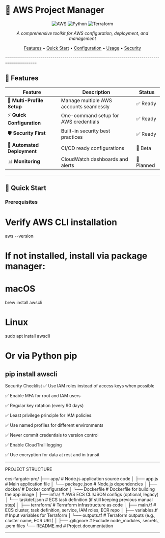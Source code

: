 # 🚀 AWS Project Manager

<div align="center">

![AWS](https://img.shields.io/badge/Amazon_AWS-FF9900?style=for-the-badge&logo=amazonaws&logoColor=white)
![Python](https://img.shields.io/badge/Python-3776AB?style=for-the-badge&logo=python&logoColor=white)
![Terraform](https://img.shields.io/badge/Terraform-7B42BC?style=for-the-badge&logo=terraform&logoColor=white)

*A comprehensive toolkit for AWS configuration, deployment, and management*

[Features](#-features) • [Quick Start](#-quick-start) • [Configuration](#-configuration) • [Usage](#-usage) • [Security](#-security)

</div>
----------------------------------------------------------------------------------------------

## 🌟 Features

| Feature | Description | Status |
|---------|-------------|--------|
| 🔐 **Multi-Profile Setup** | Manage multiple AWS accounts seamlessly | ✅ Ready |
| ⚡ **Quick Configuration** | One-command setup for AWS credentials | ✅ Ready |
| 🛡️ **Security First** | Built-in security best practices | ✅ Ready |
| 🔄 **Automated Deployment** | CI/CD ready configurations | 🚧 Beta |
| 📊 **Monitoring** | CloudWatch dashboards and alerts | 🚧 Planned |

--------------------------------------------------------------------------------------------

## 🚀 Quick Start
### Prerequisites

# Verify AWS CLI installation
aws --version

# If not installed, install via package manager:

# macOS
brew install awscli

# Linux
sudo apt install awscli

# Or via Python pip
pip install awscli
-----------------------------------------------------------------

Security Checklist
✅ Use IAM roles instead of access keys when possible

✅ Enable MFA for root and IAM users

✅ Regular key rotation (every 90 days)

✅ Least privilege principle for IAM policies

✅ Use named profiles for different environments

✅ Never commit credentials to version control

✅ Enable CloudTrail logging

✅ Use encryption for data at rest and in transit

---------------------------------------------------------------
PROJECT STRUCTURE

ecs-fargate-pro/
├── app/                     # Node.js application source code
│   ├── app.js               # Main application file
│   └── package.json         # Node.js dependencies
│
├── docker/                  # Docker configuration
│   └── Dockerfile           # Dockerfile for building the app image
│
├── infra/                   # AWS ECS CLI/JSON configs (optional, legacy)
│   └── taskdef.json         # ECS task definition (if still keeping previous manual step)
│
├── terraform/               # Terraform infrastructure as code
│   ├── main.tf              # ECS cluster, task definition, service, IAM roles, ECR repo
│   ├── variables.tf         # Input variables for Terraform
│   └── outputs.tf           # Terraform outputs (e.g., cluster name, ECR URL)
│
├── .gitignore               # Exclude node_modules, secrets, .pem files
└── README.md                # Project documentation

--------------------------------------------------------------------
